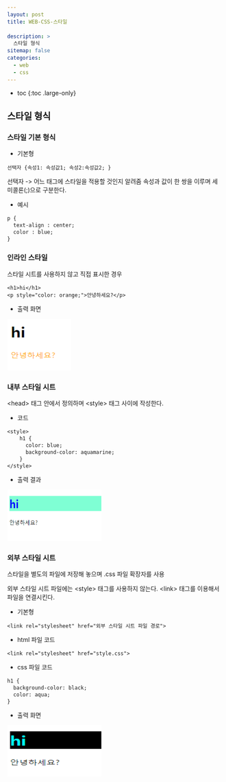 ```yaml
---
layout: post
title: WEB-CSS-스타일

description: >
  스타일 형식
sitemap: false
categories:
  - web
  - css
---
```


* toc
{:toc .large-only}

## 스타일 형식

### 스타일 기본 형식

- 기본형

~~~
선택자 {속성1: 속성값1; 속성2:속성값2; }
~~~

선택자 -> 어느 태그에 스타일을 적용할 것인지 알려줌
속성과 값이 한 쌍을 이루며 세미콜론(;)으로 구분한다.

- 예시

~~~
p {
  text-align : center;
  color : blue;
}
~~~

### 인라인 스타일
스타일 시트를 사용하지 않고 직접 표시한 경우

~~~
<h1>hi</h1>
<p style="color: orange;">안녕하세요?</p>
~~~

- 출력 화면
<img src="/assets/img/blog/web/css/post1/1.PNG" width="150" height="120">

### 내부 스타일 시트
\<head> 태그 안에서 정의하며 \<style> 태그 사이에 작성한다.

- 코드

~~~
<style>
    h1 {
      color: blue;
      background-color: aquamarine;
    }
</style>
~~~

- 출력 결과

<img src="/assets/img/blog/web/css/post1/2.PNG" width="220" height="120">

### 외부 스타일 시트
스타일을 별도의 파일에 저장해 놓으며 .css 파일 확장자를 사용

외부 스타일 시트 파일에는 \<style> 태그를 사용하지 않는다.
\<link> 태그를 이용해서 파일을 연결시킨다.

- 기본형

~~~
<link rel="stylesheet" href="외부 스타일 시트 파일 경로">
~~~

- html 파일 코드

~~~
<link rel="stylesheet" href="style.css">
~~~

- css 파일 코드

~~~
h1 {
  background-color: black;
  color: aqua;
}
~~~

- 출력 화면

<img src="/assets/img/blog/web/css/post1/3.PNG" width="220" height="120">
